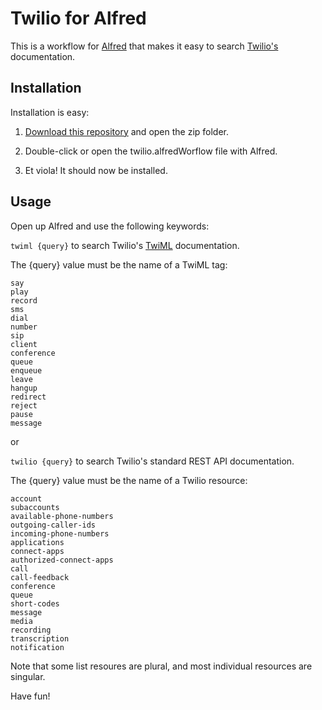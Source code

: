 # Twilio for Alfred

This is a workflow for [Alfred](http://www.alfredapp.com/) that makes it easy to search [Twilio's](https://twilio.com) documentation.

## Installation

Installation is easy:

1. [Download this repository](https://github.com/phalt/twilio_alfred/archive/master.zip) and open the zip folder.

2. Double-click or open the twilio.alfredWorflow file with Alfred.

3. Et viola! It should now be installed.

## Usage

Open up Alfred and use the following keywords:

```twiml {query}``` to search Twilio's [TwiML](https://www.twilio.com/docs/api/twiml) documentation.

The {query} value must be the name of a TwiML tag:

```
say
play
record
sms
dial
number
sip
client
conference
queue
enqueue
leave
hangup
redirect
reject
pause
message
```

or

```twilio {query}``` to search Twilio's standard REST API documentation.

The {query} value must be the name of a Twilio resource:

```
account
subaccounts
available-phone-numbers
outgoing-caller-ids
incoming-phone-numbers
applications
connect-apps
authorized-connect-apps
call
call-feedback
conference
queue
short-codes
message
media
recording
transcription
notification
```

Note that some list resoures are plural, and most individual resources are singular.

Have fun!
